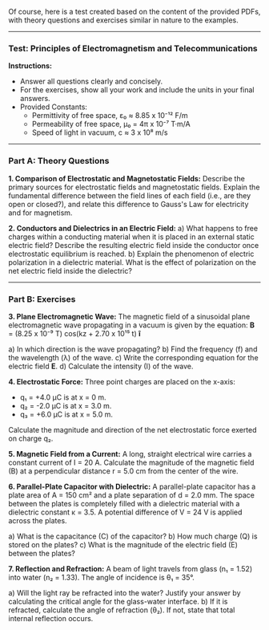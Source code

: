 Of course, here is a test created based on the content of the provided PDFs, with theory questions and exercises similar in nature to the examples.

---

### **Test: Principles of Electromagnetism and Telecommunications**

**Instructions:**
*   Answer all questions clearly and concisely.
*   For the exercises, show all your work and include the units in your final answers.
*   Provided Constants:
    *   Permittivity of free space, ε₀ ≈ 8.85 x 10⁻¹² F/m
    *   Permeability of free space, μ₀ = 4π x 10⁻⁷ T·m/A
    *   Speed of light in vacuum, c ≈ 3 x 10⁸ m/s

---

### **Part A: Theory Questions**

**1. Comparison of Electrostatic and Magnetostatic Fields:**
Describe the primary sources for electrostatic fields and magnetostatic fields. Explain the fundamental difference between the field lines of each field (i.e., are they open or closed?), and relate this difference to Gauss's Law for electricity and for magnetism.

**2. Conductors and Dielectrics in an Electric Field:**
a) What happens to free charges within a conducting material when it is placed in an external static electric field? Describe the resulting electric field inside the conductor once electrostatic equilibrium is reached.
b) Explain the phenomenon of electric polarization in a dielectric material. What is the effect of polarization on the net electric field inside the dielectric?

---

### **Part B: Exercises**

**3. Plane Electromagnetic Wave:**
The magnetic field of a sinusoidal plane electromagnetic wave propagating in a vacuum is given by the equation:
**B** = (8.25 x 10⁻⁹ T) cos(kz + 2.70 x 10¹⁵ t) **î**

a) In which direction is the wave propagating?
b) Find the frequency (f) and the wavelength (λ) of the wave.
c) Write the corresponding equation for the electric field **E**.
d) Calculate the intensity (I) of the wave.

**4. Electrostatic Force:**
Three point charges are placed on the x-axis:
*   q₁ = +4.0 μC is at x = 0 m.
*   q₂ = -2.0 μC is at x = 3.0 m.
*   q₃ = +6.0 μC is at x = 5.0 m.

Calculate the magnitude and direction of the net electrostatic force exerted on charge q₂.

**5. Magnetic Field from a Current:**
A long, straight electrical wire carries a constant current of I = 20 A. Calculate the magnitude of the magnetic field (B) at a perpendicular distance r = 5.0 cm from the center of the wire.

**6. Parallel-Plate Capacitor with Dielectric:**
A parallel-plate capacitor has a plate area of A = 150 cm² and a plate separation of d = 2.0 mm. The space between the plates is completely filled with a dielectric material with a dielectric constant κ = 3.5. A potential difference of V = 24 V is applied across the plates.

a) What is the capacitance (C) of the capacitor?
b) How much charge (Q) is stored on the plates?
c) What is the magnitude of the electric field (E) between the plates?

**7. Reflection and Refraction:**
A beam of light travels from glass (n₁ = 1.52) into water (n₂ = 1.33). The angle of incidence is θ₁ = 35°.

a) Will the light ray be refracted into the water? Justify your answer by calculating the critical angle for the glass-water interface.
b) If it is refracted, calculate the angle of refraction (θ₂). If not, state that total internal reflection occurs.
